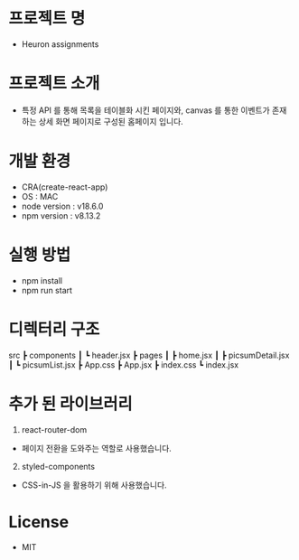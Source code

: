 # 프로젝트 명
- Heuron assignments

# 프로젝트 소개
- 특정 API 를 통해 목록을 테이블화 시킨 페이지와, canvas 를 통한 이벤트가 존재하는 상세 화면 페이지로 구성된 홈페이지 입니다.

# 개발 환경
- CRA(create-react-app)
- OS : MAC
- node version : v18.6.0
- npm version : v8.13.2

# 실행 방법
- npm install
- npm run start 

# 디렉터리 구조
  src
 ┣ components
 ┃ ┗ header.jsx
 ┣ pages
 ┃ ┣ home.jsx
 ┃ ┣ picsumDetail.jsx
 ┃ ┗ picsumList.jsx
 ┣ App.css
 ┣ App.jsx
 ┣ index.css
 ┗ index.jsx

# 추가 된 라이브러리
1. react-router-dom
  - 페이지 전환을 도와주는 역할로 사용했습니다.
2. styled-components
  - CSS-in-JS 을 활용하기 위해 사용했습니다.

# License
- MIT
